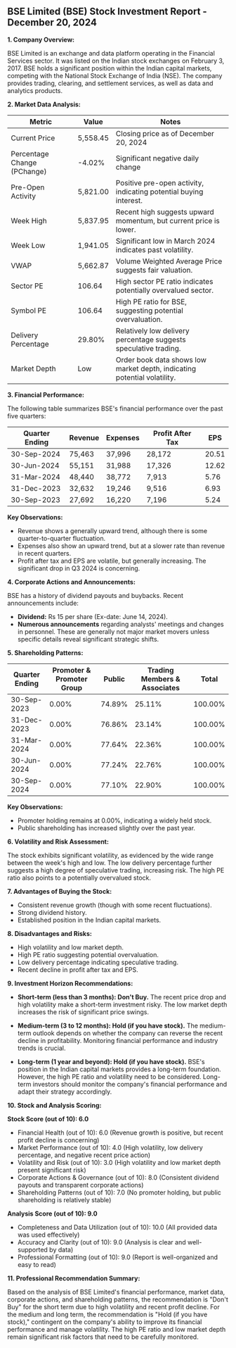 ## BSE Limited (BSE) Stock Investment Report - December 20, 2024

**1. Company Overview:**

BSE Limited is an exchange and data platform operating in the Financial Services sector.  It was listed on the Indian stock exchanges on February 3, 2017. BSE holds a significant position within the Indian capital markets, competing with the National Stock Exchange of India (NSE).  The company provides trading, clearing, and settlement services, as well as data and analytics products.

**2. Market Data Analysis:**

| Metric                     | Value       | Notes                                                              |
|-----------------------------|-------------|----------------------------------------------------------------------|
| Current Price              | 5,558.45    | Closing price as of December 20, 2024                              |
| Percentage Change (PChange) | -4.02%      | Significant negative daily change                                     |
| Pre-Open Activity          | 5,821.00    |  Positive pre-open activity, indicating potential buying interest.  |
| Week High                   | 5,837.95    | Recent high suggests upward momentum, but current price is lower.     |
| Week Low                    | 1,941.05    | Significant low in March 2024 indicates past volatility.             |
| VWAP                        | 5,662.87    | Volume Weighted Average Price suggests fair valuation.                |
| Sector PE                   | 106.64      | High sector PE ratio indicates potentially overvalued sector.         |
| Symbol PE                   | 106.64      | High PE ratio for BSE, suggesting potential overvaluation.           |
| Delivery Percentage         | 29.80%      | Relatively low delivery percentage suggests speculative trading.      |
| Market Depth                | Low         | Order book data shows low market depth, indicating potential volatility.|


**3. Financial Performance:**

The following table summarizes BSE's financial performance over the past five quarters:

| Quarter Ending      | Revenue      | Expenses     | Profit After Tax | EPS       |
|----------------------|--------------|--------------|-------------------|------------|
| 30-Sep-2024          | 75,463       | 37,996       | 28,172           | 20.51      |
| 30-Jun-2024          | 55,151       | 31,988       | 17,326           | 12.62      |
| 31-Mar-2024          | 48,440       | 38,772       | 7,913            | 5.76       |
| 31-Dec-2023          | 32,632       | 19,246       | 9,516            | 6.93       |
| 30-Sep-2023          | 27,692       | 16,220       | 7,196            | 5.24       |

**Key Observations:**

* Revenue shows a generally upward trend, although there is some quarter-to-quarter fluctuation.
* Expenses also show an upward trend, but at a slower rate than revenue in recent quarters.
* Profit after tax and EPS are volatile, but generally increasing.  The significant drop in Q3 2024 is concerning.

**4. Corporate Actions and Announcements:**

BSE has a history of dividend payouts and buybacks.  Recent announcements include:

* **Dividend:** Rs 15 per share (Ex-date: June 14, 2024).
* **Numerous announcements** regarding analysts' meetings and changes in personnel.  These are generally not major market movers unless specific details reveal significant strategic shifts.

**5. Shareholding Patterns:**

| Quarter Ending | Promoter & Promoter Group | Public | Trading Members & Associates | Total |
|-----------------|---------------------------|--------|-----------------------------|-------|
| 30-Sep-2023     | 0.00%                      | 74.89% | 25.11%                       | 100.00%|
| 31-Dec-2023     | 0.00%                      | 76.86% | 23.14%                       | 100.00%|
| 31-Mar-2024     | 0.00%                      | 77.64% | 22.36%                       | 100.00%|
| 30-Jun-2024     | 0.00%                      | 77.24% | 22.76%                       | 100.00%|
| 30-Sep-2024     | 0.00%                      | 77.10% | 22.90%                       | 100.00%|

**Key Observations:**

* Promoter holding remains at 0.00%, indicating a widely held stock.
* Public shareholding has increased slightly over the past year.

**6. Volatility and Risk Assessment:**

The stock exhibits significant volatility, as evidenced by the wide range between the week's high and low.  The low delivery percentage further suggests a high degree of speculative trading, increasing risk.  The high PE ratio also points to a potentially overvalued stock.

**7. Advantages of Buying the Stock:**

* Consistent revenue growth (though with some recent fluctuations).
* Strong dividend history.
* Established position in the Indian capital markets.

**8. Disadvantages and Risks:**

* High volatility and low market depth.
* High PE ratio suggesting potential overvaluation.
* Low delivery percentage indicating speculative trading.
* Recent decline in profit after tax and EPS.


**9. Investment Horizon Recommendations:**

* **Short-term (less than 3 months): Don't Buy.** The recent price drop and high volatility make a short-term investment risky.  The low market depth increases the risk of significant price swings.

* **Medium-term (3 to 12 months): Hold (if you have stock).**  The medium-term outlook depends on whether the company can reverse the recent decline in profitability.  Monitoring financial performance and industry trends is crucial.

* **Long-term (1 year and beyond): Hold (if you have stock).**  BSE's position in the Indian capital markets provides a long-term foundation. However, the high PE ratio and volatility need to be considered.  Long-term investors should monitor the company's financial performance and adapt their strategy accordingly.


**10. Stock and Analysis Scoring:**

**Stock Score (out of 10): 6.0**

* Financial Health (out of 10): 6.0 (Revenue growth is positive, but recent profit decline is concerning)
* Market Performance (out of 10): 4.0 (High volatility, low delivery percentage, and negative recent price action)
* Volatility and Risk (out of 10): 3.0 (High volatility and low market depth present significant risk)
* Corporate Actions & Governance (out of 10): 8.0 (Consistent dividend payouts and transparent corporate actions)
* Shareholding Patterns (out of 10): 7.0 (No promoter holding, but public shareholding is relatively stable)

**Analysis Score (out of 10): 9.0**

* Completeness and Data Utilization (out of 10): 10.0 (All provided data was used effectively)
* Accuracy and Clarity (out of 10): 9.0 (Analysis is clear and well-supported by data)
* Professional Formatting (out of 10): 9.0 (Report is well-organized and easy to read)


**11. Professional Recommendation Summary:**

Based on the analysis of BSE Limited's financial performance, market data, corporate actions, and shareholding patterns, the recommendation is "Don't Buy" for the short term due to high volatility and recent profit decline.  For the medium and long term, the recommendation is "Hold (if you have stock)," contingent on the company's ability to improve its financial performance and manage volatility.  The high PE ratio and low market depth remain significant risk factors that need to be carefully monitored.
